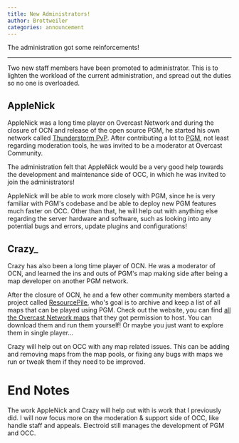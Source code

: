 ```yaml
---
title: New Administrators!
author: Brottweiler
categories: announcement
---
```


The administration got some reinforcements!

---

Two new staff members have been promoted to administrator. This is to lighten the workload of the current administration, and spread out the duties so no one is overloaded.

## AppleNick

AppleNick was a long time player on Overcast Network and during the closure of OCN and release of the open source PGM, he started his own network called [Thunderstorm PvP](https://tspvp.com/). After contributing a lot to [PGM](https://github.com/Electroid/PGM/commits?author=applenick), not least regarding moderation tools, he was invited to be a moderator at Overcast Community.

The administration felt that AppleNick would be a very good help towards the development and maintenance side of OCC, in which he was invited to join the administrators!

AppleNick will be able to work more closely with PGM, since he is very familiar with PGM's codebase and be able to deploy new PGM features much faster on OCC. Other than that, he will help out with anything else regarding the server hardware and software, such as looking into any potential bugs and errors, update plugins and configurations!

## Crazy_

Crazy has also been a long time player of OCN. He was a moderator of OCN, and learned the ins and outs of PGM's map making side after being a map developer on another PGM network.

After the closure of OCN, he and a few other community members started a project called [ResourcePile](https://mcresourcepile.github.io/), who's goal is to archive and keep a list of all maps that can be played using PGM. Check out the website, you can find [all the Overcast Network maps](https://mcresourcepile.github.io/maps/overcast) that they got permission to host. You can download them and run them yourself! Or maybe you just want to explore them in single player...

Crazy will help out on OCC with any map related issues. This can be adding and removing maps from the map pools, or fixing any bugs with maps we run or tweak them if they need to be improved.

# End Notes

The work AppleNick and Crazy will help out with is work that I previously did. I will now focus more on the moderation & support side of OCC, like handle staff and appeals. Electroid still manages the development of PGM and OCC.
